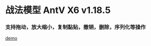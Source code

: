 # 战法模型 AntV X6 v1.18.5

### 支持拖动，放大缩小，复制黏贴，撤销，删除，序列化等操作

[demo](https://lhywell.github.io/x6model/dist/)